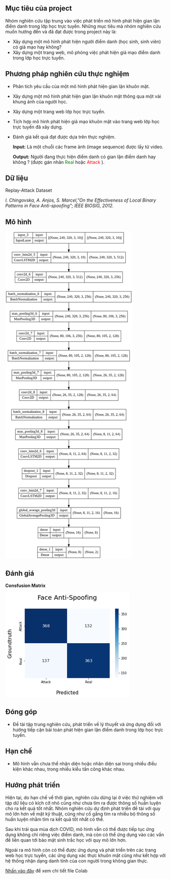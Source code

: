 ## Mục tiêu của project
Nhóm nghiên cứu tập trung vào việc phát triển mô hình phát hiện gian lận điểm danh trong lớp học trực tuyến. 
Những mục tiêu mà nhóm nghiên cứu muốn hướng đến và đã đạt được trong project này là:
-	Xây dựng một mô hình phát hiện người điểm danh (học sinh, sinh viên) có giả mạo hay không?
-	Xây dựng một trang web, mô phỏng việc phát hiện giả mạo điểm danh trong lớp học trực tuyến.

## Phương pháp nghiên cứu thực nghiệm
-	Phân tích yêu cầu của một mô hình phát hiện gian lận khuôn mặt.
-	Xây dựng một mô hình phát hiện gian lận khuôn mặt thông qua một vài khung ảnh của người học.
-	Xây dựng một trang web lớp học trực tuyến.
-	Tích hợp mô hình phát hiện giả mạo khuôn mặt vào trang web lớp học trực tuyến đã xây dựng.
-	Đánh giá kết quả đạt được dựa trên thực nghiệm.

    **Input:** 
    Là một chuỗi các frame ảnh (image sequence) được lấy từ video.
    
    **Output:** 
    Người đang thực hiện điểm danh có gian lận điểm danh hay không ? (được gán nhãn <span style="color: green"> Real </span> hoặc <span style="color: red"> Attack </span>).

## Dữ liệu
Replay-Attack Dataset 

*I. Chingovska, A. Anjos, S. Marcel,"On the Effectiveness of Local Binary Patterns in Face Anti-spoofing"; IEEE BIOSIG, 2012.*

## Mô hình
![PlotModel](image/PlotModel.png)

## Đánh giá

**Consfusion Matrix**

![ConsfusionMatrix](image/ConsfusionMatrix.png)

## Đóng góp 
- Đề tài tập trung nghiên cứu, phát triển về lý thuyết và ứng dụng đối với hướng tiếp cận bài toán phát hiện gian lận điểm danh trong lớp học trực tuyến.

## Hạn chế
- Mô hình vẫn chưa thể nhận diện hoặc nhân diện sai trong nhiều điều kiện khác nhau, trong nhiều kiểu tấn công khác nhau.

## Hướng phát triển
Hiện tại, do hạn chế về thời gian, nghiên cứu dừng lại ở việc thử nghiệm với tập dữ liệu có kích cỡ nhỏ cũng như chưa tìm ra được thông số huấn luyện cho ra kết quả tốt nhất. Nhóm nghiên cứu dự định phát triển đề tài với quy mô lớn hơn về mặt kỹ thuật, cũng như cố gắng tìm ra nhiều bộ thông số huấn luyện nhằm tìm ra kết quả tốt nhất có thể.

Sau khi trải qua mùa dịch COVID, mô hình vẫn có thể được tiếp tục ứng dụng không chỉ riêng việc điểm danh, mà còn có thể ứng dụng vào các vấn đề liên quan tới bảo mật sinh trắc học với quy mô lớn hơn.

Ngoài ra mô hình còn có thể được ứng dụng và phát triển trên các trang web học trực tuyến, các ứng dụng xác thực khuôn mặt cũng như kết hợp với hệ thống nhận dạng danh tính của con người trong không gian thực.

[Nhấn vào đây](https://colab.research.google.com/drive/1a4fsJP_t_V3H3lg54IxDK2XP03VVBu2r) để xem chi tiết file Colab



